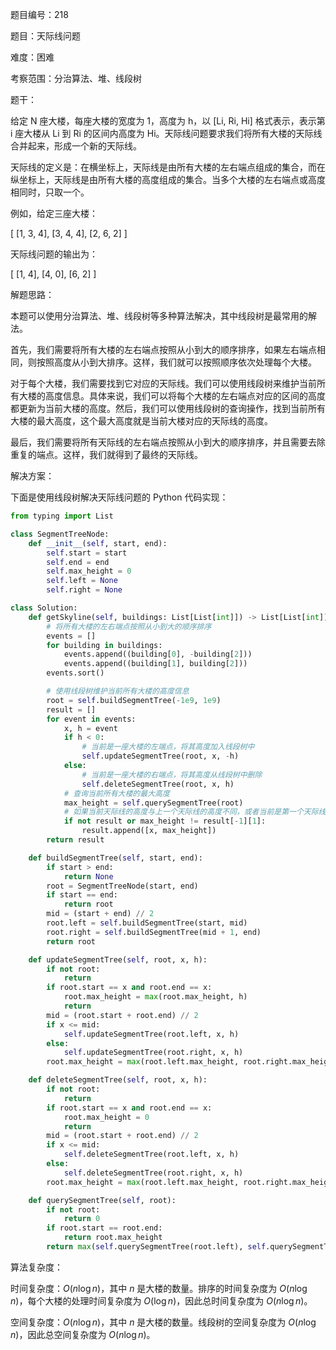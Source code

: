 题目编号：218

题目：天际线问题

难度：困难

考察范围：分治算法、堆、线段树

题干：

给定 N 座大楼，每座大楼的宽度为 1，高度为 h，以 [Li, Ri, Hi] 格式表示，表示第 i 座大楼从 Li 到 Ri 的区间内高度为 Hi。天际线问题要求我们将所有大楼的天际线合并起来，形成一个新的天际线。

天际线的定义是：在横坐标上，天际线是由所有大楼的左右端点组成的集合，而在纵坐标上，天际线是由所有大楼的高度组成的集合。当多个大楼的左右端点或高度相同时，只取一个。

例如，给定三座大楼：

[
  [1, 3, 4],
  [3, 4, 4],
  [2, 6, 2]
]

天际线问题的输出为：

[
  [1, 4],
  [4, 0],
  [6, 2]
]

解题思路：

本题可以使用分治算法、堆、线段树等多种算法解决，其中线段树是最常用的解法。

首先，我们需要将所有大楼的左右端点按照从小到大的顺序排序，如果左右端点相同，则按照高度从小到大排序。这样，我们就可以按照顺序依次处理每个大楼。

对于每个大楼，我们需要找到它对应的天际线。我们可以使用线段树来维护当前所有大楼的高度信息。具体来说，我们可以将每个大楼的左右端点对应的区间的高度都更新为当前大楼的高度。然后，我们可以使用线段树的查询操作，找到当前所有大楼的最大高度，这个最大高度就是当前大楼对应的天际线的高度。

最后，我们需要将所有天际线的左右端点按照从小到大的顺序排序，并且需要去除重复的端点。这样，我们就得到了最终的天际线。

解决方案：

下面是使用线段树解决天际线问题的 Python 代码实现：

```python
from typing import List

class SegmentTreeNode:
    def __init__(self, start, end):
        self.start = start
        self.end = end
        self.max_height = 0
        self.left = None
        self.right = None

class Solution:
    def getSkyline(self, buildings: List[List[int]]) -> List[List[int]]:
        # 将所有大楼的左右端点按照从小到大的顺序排序
        events = []
        for building in buildings:
            events.append((building[0], -building[2]))
            events.append((building[1], building[2]))
        events.sort()

        # 使用线段树维护当前所有大楼的高度信息
        root = self.buildSegmentTree(-1e9, 1e9)
        result = []
        for event in events:
            x, h = event
            if h < 0:
                # 当前是一座大楼的左端点，将其高度加入线段树中
                self.updateSegmentTree(root, x, -h)
            else:
                # 当前是一座大楼的右端点，将其高度从线段树中删除
                self.deleteSegmentTree(root, x, h)
            # 查询当前所有大楼的最大高度
            max_height = self.querySegmentTree(root)
            # 如果当前天际线的高度与上一个天际线的高度不同，或者当前是第一个天际线，就将其加入结果中
            if not result or max_height != result[-1][1]:
                result.append([x, max_height])
        return result

    def buildSegmentTree(self, start, end):
        if start > end:
            return None
        root = SegmentTreeNode(start, end)
        if start == end:
            return root
        mid = (start + end) // 2
        root.left = self.buildSegmentTree(start, mid)
        root.right = self.buildSegmentTree(mid + 1, end)
        return root

    def updateSegmentTree(self, root, x, h):
        if not root:
            return
        if root.start == x and root.end == x:
            root.max_height = max(root.max_height, h)
            return
        mid = (root.start + root.end) // 2
        if x <= mid:
            self.updateSegmentTree(root.left, x, h)
        else:
            self.updateSegmentTree(root.right, x, h)
        root.max_height = max(root.left.max_height, root.right.max_height)

    def deleteSegmentTree(self, root, x, h):
        if not root:
            return
        if root.start == x and root.end == x:
            root.max_height = 0
            return
        mid = (root.start + root.end) // 2
        if x <= mid:
            self.deleteSegmentTree(root.left, x, h)
        else:
            self.deleteSegmentTree(root.right, x, h)
        root.max_height = max(root.left.max_height, root.right.max_height)

    def querySegmentTree(self, root):
        if not root:
            return 0
        if root.start == root.end:
            return root.max_height
        return max(self.querySegmentTree(root.left), self.querySegmentTree(root.right))
```

算法复杂度：

时间复杂度：$O(n\log n)$，其中 $n$ 是大楼的数量。排序的时间复杂度为 $O(n\log n)$，每个大楼的处理时间复杂度为 $O(\log n)$，因此总时间复杂度为 $O(n\log n)$。

空间复杂度：$O(n\log n)$，其中 $n$ 是大楼的数量。线段树的空间复杂度为 $O(n\log n)$，因此总空间复杂度为 $O(n\log n)$。